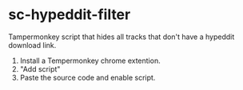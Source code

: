 # sc-hypeddit-filter
Tampermonkey script that hides all tracks that don't have a hypeddit download link.

1. Install a Tempermonkey chrome extention.
2. "Add script"
3. Paste the source code and enable script.
